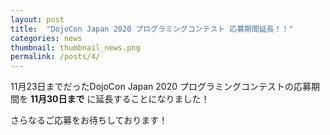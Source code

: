 ```yaml
---
layout: post
title:  "DojoCon Japan 2020 プログラミングコンテスト 応募期間延長！！"
categories: news
thumbnail: thumbnail_news.png
permalink: /posts/4/
---
```


11月23日までだったDojoCon Japan 2020 プログラミングコンテストの応募期間を **11月30日まで** に延長することになりました！

さらなるご応募をお待ちしております！